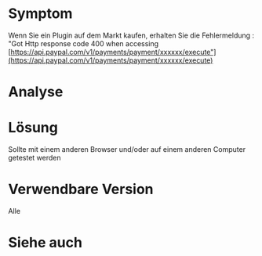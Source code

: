 Symptom 
========

Wenn Sie ein Plugin auf dem Markt kaufen, erhalten Sie die Fehlermeldung : "Got
Http response code 400 when accessing
[https://api.paypal.com/v1/payments/payment/xxxxxx/execute"](https://api.paypal.com/v1/payments/payment/xxxxxx/execute)

Analyse 
=======

Lösung 
==========

Sollte mit einem anderen Browser und/oder auf einem anderen Computer getestet werden

Verwendbare Version
====================

Alle

Siehe auch 
==========

